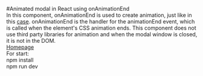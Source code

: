 #Animated modal in React using onAnimationEnd\
In this component, onAnimationEnd is used to create animation, just like in this [case](https://github.com/AndrewShedov/Animated-dropdown-menu-in-react). onAnimationEnd is the handler for the animationEnd event, which is called when the element's CSS animation ends. This component does not use third party libraries for animation and when the modal window is closed, it is not in the DOM.\
[Homepage](https://shedov.top/animated-modal-in-react-using-onanimationend/)\
For start:\
npm install\
npm run dev

